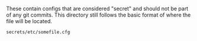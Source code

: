 These contain configs that are considered "secret" and should not be part of any git commits. This directory still follows the basic format of where the file will be located.

```
secrets/etc/somefile.cfg
```
